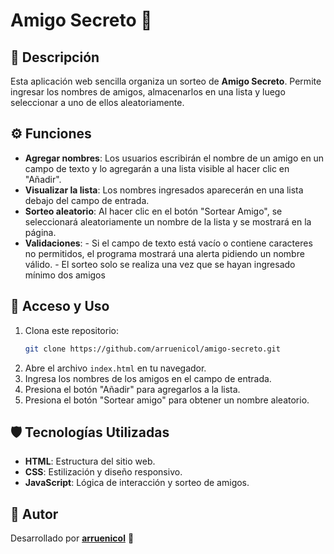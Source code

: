 # Amigo Secreto 🎁

## 📄 Descripción

Esta aplicación web sencilla organiza un sorteo de **Amigo Secreto**. Permite ingresar los nombres de amigos, almacenarlos en una lista y luego seleccionar a uno de ellos aleatoriamente.

## ⚙️ Funciones

- **Agregar nombres**: Los usuarios escribirán el nombre de un amigo en un campo de texto y lo agregarán a una lista visible al hacer clic en "Añadir".
- **Visualizar la lista**: Los nombres ingresados aparecerán en una lista debajo del campo de entrada.
- **Sorteo aleatorio**: Al hacer clic en el botón "Sortear Amigo", se seleccionará aleatoriamente un nombre de la lista y se mostrará en la página.
- **Validaciones**: - Si el campo de texto está vacío o contiene caracteres no permitidos, el programa mostrará una alerta pidiendo un nombre válido.
                    - El sorteo solo se realiza una vez que se hayan ingresado mínimo dos amigos 

## 📁 Acceso y Uso

1. Clona este repositorio:
   ```bash
   git clone https://github.com/arruenicol/amigo-secreto.git
   ```
2. Abre el archivo `index.html` en tu navegador.
3. Ingresa los nombres de los amigos en el campo de entrada.
4. Presiona el botón "Añadir" para agregarlos a la lista.
5. Presiona el botón "Sortear amigo" para obtener un nombre aleatorio.

## 🛡️ Tecnologías Utilizadas

- **HTML**: Estructura del sitio web.
- **CSS**: Estilización y diseño responsivo.
- **JavaScript**: Lógica de interacción y sorteo de amigos.

## 👤 Autor
Desarrollado por **[arruenicol](https://github.com/arruenicol)** 🚀
